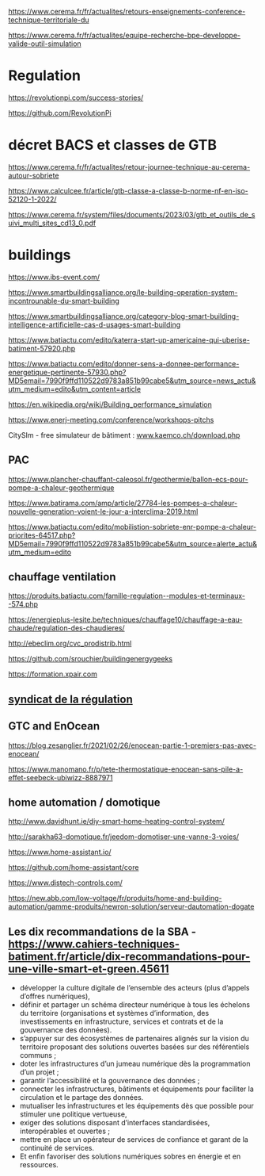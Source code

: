 https://www.cerema.fr/fr/actualites/retours-enseignements-conference-technique-territoriale-du

https://www.cerema.fr/fr/actualites/equipe-recherche-bpe-developpe-valide-outil-simulation

# Regulation

https://revolutionpi.com/success-stories/

https://github.com/RevolutionPi

# décret BACS et classes de GTB

https://www.cerema.fr/fr/actualites/retour-journee-technique-au-cerema-autour-sobriete

https://www.calculcee.fr/article/gtb-classe-a-classe-b-norme-nf-en-iso-52120-1-2022/

https://www.cerema.fr/system/files/documents/2023/03/gtb_et_outils_de_suivi_multi_sites_cd13_0.pdf

# buildings

https://www.ibs-event.com/

https://www.smartbuildingsalliance.org/le-building-operation-system-incontrounable-du-smart-building

https://www.smartbuildingsalliance.org/category-blog-smart-building-intelligence-artificielle-cas-d-usages-smart-building

https://www.batiactu.com/edito/katerra-start-up-americaine-qui-uberise-batiment-57920.php

https://www.batiactu.com/edito/donner-sens-a-donnee-performance-energetique-pertinente-57930.php?MD5email=7990f9ffd110522d9783a851b99cabe5&utm_source=news_actu&utm_medium=edito&utm_content=article

https://en.wikipedia.org/wiki/Building_performance_simulation

https://www.enerj-meeting.com/conference/workshops-pitchs

CitySIm - free simulateur de bâtiment : www.kaemco.ch/download.php

## PAC

https://www.plancher-chauffant-caleosol.fr/geothermie/ballon-ecs-pour-pompe-a-chaleur-geothermique

https://www.batirama.com/amp/article/27784-les-pompes-a-chaleur-nouvelle-generation-voient-le-jour-a-interclima-2019.html

https://www.batiactu.com/edito/mobilistion-sobriete-enr-pompe-a-chaleur-priorites-64517.php?MD5email=7990f9ffd110522d9783a851b99cabe5&utm_source=alerte_actu&utm_medium=edito


## chauffage ventilation

https://produits.batiactu.com/famille-regulation--modules-et-terminaux--574.php

https://energieplus-lesite.be/techniques/chauffage10/chauffage-a-eau-chaude/regulation-des-chaudieres/

http://ebeclim.org/cvc_prodistrib.html

https://github.com/srouchier/buildingenergygeeks

https://formation.xpair.com

[<h2>syndicat de la régulation</h2>](http://www.acr-regulation.com/)

## GTC and EnOcean

https://blog.zesanglier.fr/2021/02/26/enocean-partie-1-premiers-pas-avec-enocean/

https://www.manomano.fr/p/tete-thermostatique-enocean-sans-pile-a-effet-seebeck-ubiwizz-8887971


## home automation / domotique

http://www.davidhunt.ie/diy-smart-home-heating-control-system/

http://sarakha63-domotique.fr/jeedom-domotiser-une-vanne-3-voies/

https://www.home-assistant.io/

https://github.com/home-assistant/core

https://www.distech-controls.com/

https://new.abb.com/low-voltage/fr/produits/home-and-building-automation/gamme-produits/newron-solution/serveur-dautomation-dogate

## Les dix recommandations de la SBA - https://www.cahiers-techniques-batiment.fr/article/dix-recommandations-pour-une-ville-smart-et-green.45611
- développer la culture digitale de l’ensemble des acteurs (plus d’appels d’offres numériques), 
- définir et partager un schéma directeur numérique à tous les échelons du territoire (organisations et systèmes d’information, des investissements en infrastructure, services et contrats et de la gouvernance des données). 
- s’appuyer sur des écosystèmes de partenaires alignés sur la vision du territoire proposant des solutions ouvertes basées sur des référentiels communs ; 
- doter les infrastructures d’un jumeau numérique dès la programmation d’un projet ; 
- garantir l’accessibilité et la gouvernance des données ; 
- connecter les infrastructures, bâtiments et équipements pour faciliter la circulation et le partage des données. 
- mutualiser les infrastructures et les équipements dès que possible pour stimuler une politique vertueuse, 
- exiger des solutions disposant d’interfaces standardisées, interopérables et ouvertes ; 
- mettre en place un opérateur de services de confiance et garant de la continuité de services. 
- Et enfin favoriser des solutions numériques sobres en énergie et en ressources.
